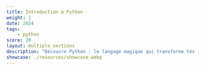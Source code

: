 ```yaml
---
title: Introduction à Python
weight: 1
date: 2024
tags:
    - python
score: 20
layout: multiple_sections
description: "Découvre Python : le langage magique qui transforme tes idées en réalité avec facilité et amusement. 🐍💻✨"
showcase: ./resources/showcase.webp
---
```

